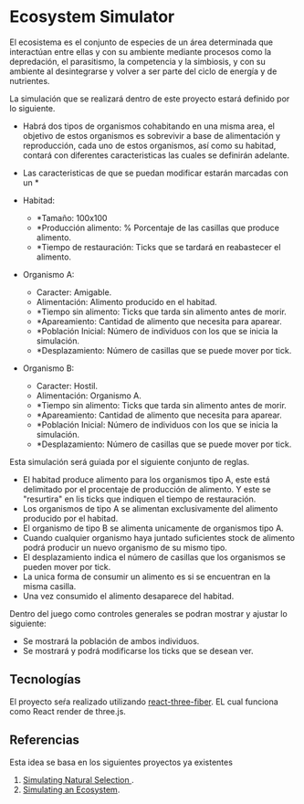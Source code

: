# Ecosystem Simulator

El ecosistema es el conjunto de especies de un área determinada que interactúan entre ellas y con su ambiente mediante procesos como la depredación, el parasitismo, la competencia y la simbiosis, y con su ambiente al desintegrarse y volver a ser parte del ciclo de energía y de nutrientes. 

La simulación que se realizará dentro de este proyecto estará definido por lo siguiente.
- Habrá dos tipos de organismos cohabitando en una misma area, el objetivo de estos organismos es sobrevivir a base de alimentación y reproducción, cada uno de estos organismos, así como su habitad, contará con diferentes caracteristicas las cuales se definirán adelante. 

- Las caracteristicas de que se puedan modificar estarán marcadas con un *

- Habitad:
	- *Tamaño: 100x100 
	- *Producción alimento: % Porcentaje de las casillas que produce alimento.
	- *Tiempo de restauración: Ticks que se tardará en reabastecer el alimento.
	
- Organismo A: 
	- Caracter: Amigable.
	- Alimentación: Alimento producido en el habitad.
	- *Tiempo sin alimento: Ticks que tarda sin alimento antes de morir.
	- *Apareamiento: Cantidad de alimento que necesita para aparear.
	- *Población Inicial: Número de individuos con los que se inicia la simulación.
	- *Desplazamiento: Número de casillas que se puede mover por tick.


- Organismo B: 
	- Caracter: Hostil.
	- Alimentación: Organismo A.
	- *Tiempo sin alimento: Ticks que tarda sin alimento antes de morir.
	- *Apareamiento: Cantidad de alimento que necesita para aparear.
	- *Población Inicial: Número de individuos con los que se inicia la simulación.
	- *Desplazamiento: Número de casillas que se puede mover por tick.

Esta simulación será guiada por el siguiente conjunto de reglas.
 - El habitad produce alimento para los organismos tipo A, este está delimitado por el procentaje de producción de alimento. Y este se "resurtira" en lis ticks que indiquen el tiempo de restauración.
 - Los organismos de tipo A se alimentan exclusivamente del alimento producido por el habitad.
 - El organismo de tipo B se alimenta unicamente de organismos tipo A.
 - Cuando cualquier organismo haya juntado suficientes stock de alimento podrá producir un nuevo organismo de su mismo tipo.
 - El desplazamiento indica el número de casillas que los organismos se pueden mover por tick.
 - La unica forma de consumir un alimento es si se encuentran en la misma casilla.
 - Una vez consumido el alimento desaparece del habitad.

Dentro del juego como controles generales se podran mostrar y ajustar lo siguiente:
 - Se mostrará la población de ambos individuos.
 - Se mostrará y podrá modificarse los ticks que se desean ver.

## Tecnologías

El proyecto seŕa realizado utilizando [react-three-fiber](https://docs.pmnd.rs/react-three-fiber/getting-started/introduction). EL cual funciona como React render de three.js.

## Referencias

Esta idea se basa en los siguientes proyectos ya existentes

1. [Simulating Natural Selection ](https://youtu.be/0ZGbIKd0XrM).
2. [Simulating an Ecosystem](https://youtu.be/r_It_X7v-1E).